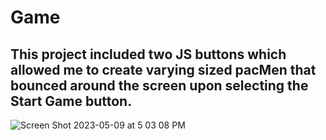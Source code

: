 # Game
## This project included two JS buttons which allowed me to create varying sized pacMen that bounced around the screen upon selecting the Start Game button. 

![Screen Shot 2023-05-09 at 5 03 08 PM](https://github.com/BrandonDobransky/PacMan-Game/assets/127439948/96aec3e3-57ef-44a3-a636-38763e57af0b)
